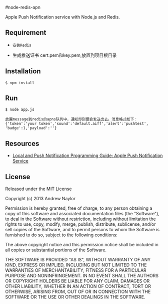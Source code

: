 #node-redis-apn

Apple Push Notification service with Node.js and Redis.


## Requirement

*     安装Redis
*    生成推送证书 cert.pem和key.pem,放置到项目根目录

## Installation

    $ npm install 
    
## Run

    $ node app.js
    
    放置message到redis的apns队列中，通知即刻便会发送出去。消息格式如下：
    {'token':'your token','sound':'default.aiff','alert':'pushtest', 'badge':1,'payload':''}
    
    
## Resources

* [Local and Push Notification Programming Guide: Apple Push Notification Service][pl]

## License

Released under the MIT License

Copyright (c) 2013 Andrew Naylor

Permission is hereby granted, free of charge, to any person obtaining a copy
of this software and associated documentation files (the "Software"), to deal
in the Software without restriction, including without limitation the rights
to use, copy, modify, merge, publish, distribute, sublicense, and/or sell
copies of the Software, and to permit persons to whom the Software is
furnished to do so, subject to the following conditions:

The above copyright notice and this permission notice shall be included in
all copies or substantial portions of the Software.

THE SOFTWARE IS PROVIDED "AS IS", WITHOUT WARRANTY OF ANY KIND, EXPRESS OR IMPLIED, INCLUDING BUT NOT LIMITED TO THE WARRANTIES OF MERCHANTABILITY, FITNESS FOR A PARTICULAR PURPOSE AND NONINFRINGEMENT. IN NO EVENT SHALL THE AUTHORS OR COPYRIGHT HOLDERS BE LIABLE FOR ANY CLAIM, DAMAGES OR OTHER LIABILITY, WHETHER IN AN ACTION OF CONTRACT, TORT OR OTHERWISE, ARISING FROM, OUT OF OR IN CONNECTION WITH THE SOFTWARE OR THE USE OR OTHER DEALINGS IN THE SOFTWARE.

[pl]: https://developer.apple.com/library/ios/documentation/NetworkingInternet/Conceptual/RemoteNotificationsPG/Chapters/ApplePushService.html#//apple_ref/doc/uid/TP40008194-CH100-SW1 "Local and Push Notification Programming Guide: Apple Push Notification Service"
